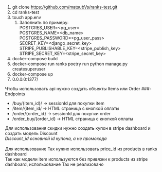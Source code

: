 1. git clone https://github.com/matsubVs/ranks-test.git
2. cd ranks-test
3. touch app.env
   1. Заполнить по примеру:</br>
        POSTGRES_USER=<pg_user> <br/>
        POSTGRES_NAME=<db_name> <br/>
        POSTGRES_PASSWORD=<pg_user_pass> <br/>
        SECRET_KEY=<django_secret_key> <br/>
        STRIPE_PUBLISHABLE_KEY=<stripe_publish_key> <br/>
        STRIPE_SECRET_KEY=<stripe_secret_key> <br/>
3. docker-compose build
4. docker-compose run ranks poetry run python manage.py createsuperuser
5. docker-compose up
6. 0.0.0.0:1377/

Чтобы использовать api нужно создать объекты Items или Order
###- Endpoints
- /buy/{item_id}/ -> sessionId для покупки item
- /item/{item_id/ -> HTML страница с кнопкой оплаты
- /order/{order_id} -> sessionId для покупки order
- /order_buy/{order_id} -> HTML страница с кнопкой оплаты

Для использования скидки нужно создать купон в stripe dashboard и создать модель Discount <br/>
*Discount_id основной id купона, а не промокода* <br/> <br/>
Для использование Tax нужно использовать price_id из products в ranks dashboard <br/>
Так как модели item используются без привязки к products из stripe dashboard, использование Tax не реализовано
